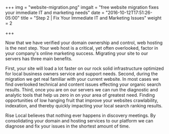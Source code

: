 +++
img = "website-migration.png"
imgalt = "free website migration fixes your immediate IT and marketing needs"
date = "2016-10-12T17:51:26-05:00"
title = "Step 2 | Fix Your Immediate IT and Marketing Issues"
weight = 2

+++

Now that we have verified your domain ownership and control, web hosting is the next step. Your web host is a critical, yet often overlooked, factor in your company's online marketing success. Migrating your site to our servers has three main benefits.

First, your site will load a lot faster on our rock solid infrastructure optimized for local business owners service and support needs. Second, during the migration we get real familiar with your current website. In most cases we find overlooked technical and content issues effecting your organic search results. Third, once you are on our servers we can run the diagnostic and analytic tools that help us zero in on your area of greatest need. Finding opportunities of low hanging fruit that improve your websites crawlability, indexation, and thereby quickly impacting your local search ranking results. 

Rise Local believes that nothing ever happens in discovery meetings. By consolidating your domain and hosting services to our platform we can diagnose and fix your issues in the shortest amount of time.
<!--more-->
